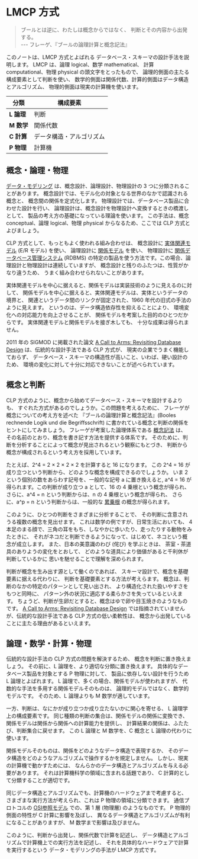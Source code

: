 # LMCP 方式



>  ブールとは逆に、わたしは概念からではなく、
>  判断とその内容から出発する。  
>    --- フレーゲ、『ブールの論理計算と概念記法』

このノートは、LMCP 方式とよばれる
データベース・スキーマの設計手法を説明します。
LMCP は、論理 logical、数学 mathematical、
計算 computational、物理 physical の頭文字をとったもので、
論理的側面の主たる構成要素として判断を使い、
数学的側面は関係代数、計算的側面はデータ構造とアルゴリズム、
物理的側面は現実の計算機を使います。

| 分類 | 構成要素 |
|--------|--------|
| **L 論理** | 判断 |
| **M 数学** | 関係代数 |
| **C 計算** | データ構造・アルゴリズム |
| **P 物理** | 計算機 |



概念・論理・物理
------------------------------------------------------------------

[データ・モデリング] は、概念設計、論理設計、物理設計の
3 つに分類されることがあります。
概念設計では、モデル化の対象となる世界のなかで認識される概念と、
概念間の関係を定式化します。
物理設計では、データベース製品に合わせた設計を行い、
論理設計は、概念設計を物理設計へ変換するときの橋渡しとして、
製品の考え方の基礎になっている理論を使います。
この手法は、概念 conceptual、論理 logical、物理 physical
からなるため、ここでは CLP 方式とよびましょう。

CLP 方式として、もっともよく使われる組み合わせは、
概念設計に [実体関連モデル][実体関連モデル] (E/R モデル) を使い、
論理設計に [関係モデル] を使い、
物理設計に [関係データベース管理システム][関係データベース管理システム] (RDBMS)
の特定の製品を使う方法です。この場合、論理設計と物理設計は連続していますが、
概念設計と残りのふたつは、性質がかなり違うため、
うまく組み合わせられないことがあります。

実体関連モデルを中心に据えると、関係モデルは実装技術のように見えるのに対して、
関係モデルを中心に据えると、実体関連モデルは、実体というデータの境界と、
関連というデータ間のリンクが固定された、1960 年代の旧式の手法のように見えます。
というのは、データ構造依存性を抑えることにより、
環境変化への対応能力を向上させることが、
関係モデルを考案した目的のひとつだからです。
実体関連モデルと関係モデルを接ぎ木しても、
十分な成果は得られません。

2011 年の SIGMOD に掲載された論文
[A Call to Arms: Revisiting Database Design]
は、伝統的な設計手法である CLP 方式が、
現実の企業でうまく機能しておらず、
データベース・スキーマの構造性が高いこと、いわば、硬い設計のため、
環境の変化に対して十分に対応できないことが述べられています。



概念と判断
------------------------------------------------------------------

CLP 方式のように、概念から始めてデータベース・スキーマを設計するよりも、
すぐれた方式があるのでしょうか。この問題を考えるために、
フレーゲが概念についての考え方を述べた
『ブールの論理計算と概念記法』(Booles rechnende Logik und die Begriffsschrift)
に書かれている概念と判断の関係をヒントにしてみましょう。
フレーゲが考案した論理体系である [概念記法] は、
その名前のとおり、概念を書き記す方法を提供する体系です。
そのために、判断を分析することによって概念が見出されるという観察にもとづき、
判断から概念が構成されるという考え方を採用しています。

たとえば、2^4 = 2 × 2 × 2 × 2 を計算すると 16 になります。
この 2^4 = 16 が成り立つという判断から、どのような概念を構成できるのでしょうか。
いま 2 という個別の数をあらわす記号を、一般的な記号 a に置き換えると,
a^4 = 16 が得られます。この判断が成り立つ a として、16 の 4 乗根という概念が得られ、
さらに、a^4 = n という判断からは、n の 4 乗根という概念が得られ、
さらに、a^p = n という判断からは、一般的な [累乗根] の概念が得られます。

このように、ひとつの判断をさまざまに分析することで、
その判断に含意されうる複数の概念を見出せます。
これは数学の例ですが、日常生活においても、
4 本足のまる顔で、三角の耳をもち、しなやかに歩いたり、走ったりする動物をみたときに、
それがネコだと判断できるようになって、はじめて、ネコという概念が成立します。
また、日本の美意識のわび (侘び) を学ぶときは、
茶室・茶道具のありようの変化をとおして、
どのような道具により価値があると千利休が判断しているかに
思いを馳せることで理解を深められます。

判断が概念を生み出す源として働くのであれば、
スキーマ設計で、概念を基礎要素に据える代わりに、
判断を基礎要素とする方法が考えらます。
概念は、判断のなかの特定のパターンとして見い出され、
より構造化された扱いやすさをもつと同時に、
パターン外の状況に適応する柔らかさを失っているといえます。
ちょうど、判断が生卵だとすると、概念はゆで卵や目玉焼きのようなものです。
[A Call to Arms: Revisiting Database Design]
では指摘されていませんが、伝統的な設計手法である CLP 方式の低い柔軟性は、
概念から出発していることに主たる理由があるといえます。



論理・数学・計算・物理
------------------------------------------------------------------

伝統的な設計手法の CLP 方式の問題を解決するため、
概念を判断に置き換えましょう。
その前に、L 論理を、より適切な分類に置き換えます。
具体的なデータベース製品を対象とする P 物理に対して、
製品に依存しない設計を行うため L 論理とよばれます。
L 論理で、多くの場合、関係モデルが使われますが、
代数的な手法を多用する関係モデルそのものは、
論理的モデルではなく、数学的モデルです。
そのため、L 論理よりも M 数学が適しています。

一方、判断は、なにかが成り立つか成り立たないかに関心を寄せる、
L 論理学上の構成要素です。
同じ種類の判断の集合は、関係モデルの関係に変換でき、
関係モデルは関係から関係への計算能力を提供し、
計算結果の関係は、ふたたび、判断集合に戻せます。
この L 論理と M 数学を、C 概念と L 論理の代わりに使います。

関係モデルそのものは、関係をどのようなデータ構造で表現するか、
そのデータ構造をどのようなアルゴリズムで操作するかを規定しません。
しかし、現実の計算機で動かすためには、
なんらかのデータ構造とアルゴリズムを与える必要があります。
それは計算機科学の領域に含まれる話題であり、
C 計算的として分類することが適切です。

同じデータ構造とアルゴリズムでも、計算機のハードウェアまで考慮すると、
さまざまな実行方法が考えられ、これは P 物理の領域に分類できます。
通信プロトコルの [OSI参照モデル] での、第 1 層 (物理層) のようなものです。
P 物理的側面の特性が C 計算に影響を及ぼし、
異なるデータ構造とアルゴリズムが有利になることがありますが、
M 数学まで影響は及びません。

このように、判断から出発し、関係代数で計算を記述し、
データ構造とアルゴリズムで計算機上での実行方法を記述し、
それを具体的なハードウェアで計算を実行するという
データ・モデリングの手法が LMCP 方式です。



[データ・モデリング]:           http://ja.wikipedia.org/wiki/データモデリング
[実体関連モデル]:               http://ja.wikipedia.org/wiki/実体関連モデル
[関係モデル]:                   http://ja.wikipedia.org/wiki/関係モデル
[概念記法]:                     http://ja.wikipedia.org/wiki/概念記法
[累乗根]:                       http://ja.wikipedia.org/wiki/冪根
[OSI参照モデル]:                http://ja.wikipedia.org/wiki/OSI参照モデル
[関係データベース管理システム]: http://ja.wikipedia.org/wiki/関係データベース管理システム
[A Call to Arms: Revisiting Database Design]: http://arxiv.org/abs/1105.6001

